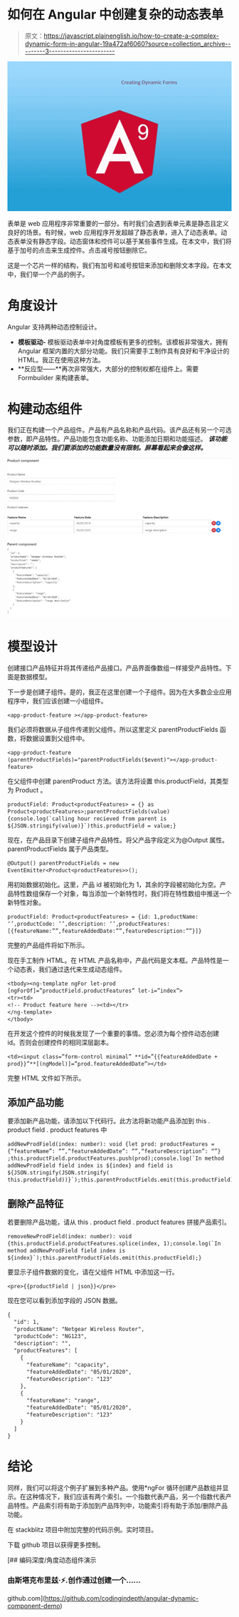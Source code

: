 # 如何在 Angular 中创建复杂的动态表单

> 原文：<https://javascript.plainenglish.io/how-to-create-a-complex-dynamic-form-in-angular-19a472af6060?source=collection_archive---------3----------------------->

![](img/57e12fc32976abbcc3414a43204f1e00.png)

表单是 web 应用程序非常重要的一部分。有时我们会遇到表单元素是静态且定义良好的场景。有时候，web 应用程序开发超越了静态表单，进入了动态表单。动态表单没有静态字段。动态窗体和控件可以基于某些事件生成。在本文中，我们将基于加号的点击来生成控件。点击减号按钮删除它。

这是一个芯片一样的结构，我们有加号和减号按钮来添加和删除文本字段。在本文中，我们举一个产品的例子。

# 角度设计

Angular 支持两种动态控制设计。

*   **模板驱动-** 模板驱动表单中对角度模板有更多的控制。该模板非常强大，拥有 Angular 框架内置的大部分功能。我们只需要手工制作具有良好和干净设计的 HTML。我正在使用这种方法。
*   **反应型——**再次非常强大，大部分的控制权都在组件上。需要 Formbuilder 来构建表单。

# 构建动态组件

我们正在构建一个产品组件。产品有产品名称和产品代码。该产品还有另一个可选参数，即产品特性。产品功能包含功能名称、功能添加日期和功能描述。 ***该功能可以随时添加。我们要添加的功能数量没有限制。屏幕看起来会像这样。***

![](img/46e327ffeb185c943f40eb744bb43b1e.png)

# 模型设计

创建接口产品特征并将其传递给产品接口。产品界面像数组一样接受产品特性。下面是数据模型。

下一步是创建子组件。是的，我正在这里创建一个子组件。因为在大多数企业应用程序中，我们应该创建一小组组件。

```
<app-product-feature ></app-product-feature>
```

我们必须将数据从子组件传递到父组件。所以这里定义 parentProductFields 函数，将数据设置到父组件中。

```
<app-product-feature (parentProductFields)="parentProductFields($event)"></app-product-feature>
```

在父组件中创建 parentProduct 方法。该方法将设置 this.productField，其类型为 Product <productfeatures>。</productfeatures>

```
productField: Product<productFeatures> = {} as Product<productFeatures>;parentProductFields(value) {console.log(`calling hour recieved from parent is ${JSON.stringify(value)}`)this.productField = value;}
```

现在，在产品目录下创建子组件产品特性。将父产品字段定义为@Output 属性。parentProductFields 属于产品类型<productfeatures>。</productfeatures>

```
@Output() parentProductFields = new EventEmitter<Product<productFeatures>>();
```

用初始数据初始化。这里，产品 id 被初始化为 1，其余的字段被初始化为空。产品特性数组保存一个对象，每当添加一个新特性时，我们将在特性数组中推送一个新特性对象。

```
productField: Product<productFeatures> = {id: 1,productName: ‘’,productCode: ‘’,description: ‘’,productFeatures: [{featureName:””,featureAddedDate:””,featureDescription:””}]}
```

完整的产品组件将如下所示。

现在手工制作 HTML。在 HTML 产品名称中，产品代码是文本框。产品特性是一个动态表，我们通过迭代来生成动态组件。

```
<tbody><ng-template ngFor let-prod [ngForOf]=”productField.productFeatures” let-i=”index”>
<tr><td>
<!-- Product feature here --><td></tr>
</ng-template>
</tbody>
```

在开发这个控件的时候我发现了一个重要的事情。您必须为每个控件动态创建 id。否则会创建控件的相同深层副本。

```
<td><input class=”form-control minimal” **id=”{{featureAddedDate + prod}}”**[(ngModel)]=”prod.featureAddedDate”></td>
```

完整 HTML 文件如下所示。

## 添加产品功能

要添加新产品功能，请添加以下代码行。此方法将新功能产品添加到 this . product field . product features 中

```
addNewProdField(index: number): void {let prod: productFeatures = {“featureName”: “”,“featureAddedDate”: “”,“featureDescription”: “”} ;this.productField.productFeatures.push(prod);console.log(`In method addNewProdField field index is ${index} and field is ${JSON.stringify(JSON.stringify( this.productField))}`);this.parentProductFields.emit(this.productField);}
```

## 删除产品特征

若要删除产品功能，请从 this . product field . product features 拼接产品索引。

```
removeNewProdField(index: number): void {this.productField.productFeatures.splice(index, 1);console.log(`In method addNewProdField field index is ${index}`);this.parentProductFields.emit(this.productField);}
```

要显示子组件数据的变化，请在父组件 HTML 中添加这一行。

```
<pre>{{productField | json}}</pre>
```

现在您可以看到添加字段的 JSON 数据。

```
{
  "id": 1,
  "productName": "Netgear Wireless Router",
  "productCode": "NG123",
  "description": "",
  "productFeatures": [
    {
      "featureName": "capacity",
      "featureAddedDate": "05/01/2020",
      "featureDescription": "123"
    },
    {
      "featureName": "range",
      "featureAddedDate": "05/01/2020",
      "featureDescription": "123"
    }
  ]
}
```

# 结论

同样，我们可以将这个例子扩展到多种产品。使用*ngFor 循环创建产品数组并显示。在这种情况下，我们应该有两个索引。一个指数代表产品，另一个指数代表产品特性。产品索引将有助于添加到产品阵列中，功能索引将有助于添加/删除产品功能。

在 stackblitz 项目中附加完整的代码示例。实时项目。

下载 github 项目以获得更多控制。

[](https://github.com/codingindepth/angular-dynamic-component-demo) [## 编码深度/角度动态组件演示

### 由斯塔克布里兹·⚡️.创作通过创建一个……

github.com](https://github.com/codingindepth/angular-dynamic-component-demo)